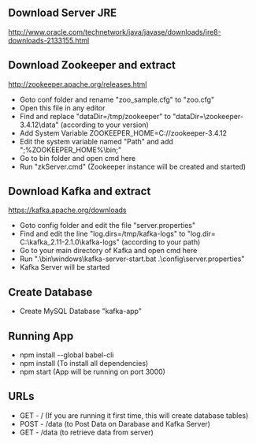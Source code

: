 ## Download Server JRE
http://www.oracle.com/technetwork/java/javase/downloads/jre8-downloads-2133155.html

## Download Zookeeper and extract
http://zookeeper.apache.org/releases.html

- Goto conf folder and rename "zoo_sample.cfg" to "zoo.cfg"
- Open this file in any editor
- Find and replace "dataDir=/tmp/zookeeper" to "dataDir=\zookeeper-3.4.12\data" (according to your version)
- Add System Variable ZOOKEEPER_HOME=C://zookeeper-3.4.12
- Edit the system variable named "Path" and add ";%ZOOKEEPER_HOME%\bin;"
- Go to bin folder and open cmd here
- Run "zkServer.cmd"
 (Zookeeper instance will be created and started)

## Download Kafka and extract
https://kafka.apache.org/downloads


- Goto config folder and edit the file "server.properties"
- Find and edit the line "log.dirs=/tmp/kafka-logs" to "log.dir= C:\kafka_2.11-2.1.0\kafka-logs" (according to your path)
- Go to your main directory of Kafka and open cmd here
- Run ".\bin\windows\kafka-server-start.bat .\config\server.properties"
- Kafka Server will be started

## Create Database

- Create MySQL Database "kafka-app"

## Running App

- npm install --global babel-cli
- npm install (To install all dependencies)
- npm start
(App will be running on port 3000)

## URLs
- GET - /
(If you are running it first time, this will create database tables)
- POST - /data
(to Post Data on Darabase and Kafka Server)
- GET - /data
(to retrieve data from server)
